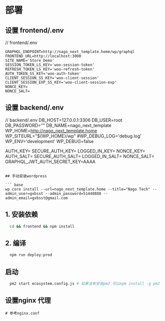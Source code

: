# 部署

## 设置 frontend/.env

// frontend/.env
``` 
GRAPHQL_ENDPOINT=http://nago_next_template.home/wp/graphql
FRONTEND_URL=http://localhost:3000
SITE_NAME='Store Demo'
SESSION_TOKEN_LS_KEY='woo-session-token'
REFRESH_TOKEN_LS_KEY='woo-refresh-token'
AUTH_TOKEN_SS_KEY='woo-auth-token'
CLIENT_SESSION_SS_KEY='woo-client-session'
CLIENT_SESSION_EXP_SS_KEY='woo-client-session-exp'
NONCE_KEY=
NONCE_SALT=
```

## 设置 backend/.env

// backend/.env
DB_HOST=127.0.0.1:3306
DB_USER=root
DB_PASSWORD=""
DB_NAME=nago_next_template
WP_HOME=http://nago_next_template.home
WP_SITEURL="${WP_HOME}/wp"
#WP_DEBUG_LOG='debug.log'
WP_ENV='development'
WP_DEBUG=false

AUTH_KEY=
SECURE_AUTH_KEY=
LOGGED_IN_KEY=
NONCE_KEY=
AUTH_SALT=
SECURE_AUTH_SALT=
LOGGED_IN_SALT=
NONCE_SALT=
GRAPHQL_JWT_AUTH_SECRET_KEY=AAAA
```

## 手动安装wordpress

``` base
wp core install --url=nago_next_template.home --title="Nago Tech" --admin_user=gxbsst --admin_password=51448888 --admin_email=gxbsst@gmail.com
```

## 1. 安装依赖

```bash
  cd && frontend && npm install
```

## 2. 编译

```bash
  npm run deploy:prod
```

## 启动

```bash
  pm2 start ecosystem.config.js # 如果没有安装pm2 可以npm install -g pm2
```

## 设置nginx 代理

```nginx
# 参考nginx.conf
  ```